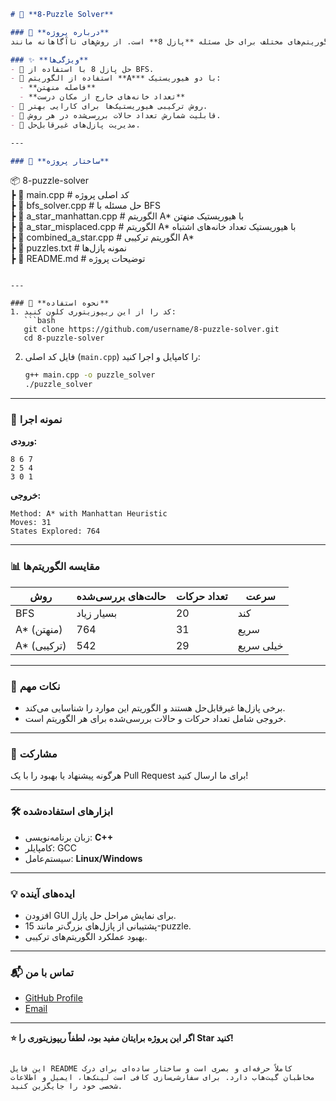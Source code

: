 
```markdown
# 🧩 **8-Puzzle Solver**  

### 🚀 **درباره پروژه**  
این پروژه مجموعه‌ای از الگوریتم‌های مختلف برای حل مسئله **پازل 8** است. از روش‌های ناآگاهانه مانند BFS گرفته تا الگوریتم‌های پیشرفته‌تر مانند **A*** با هیوریستیک‌های متنوع استفاده شده است.  

### ✨ **ویژگی‌ها**  
- 🌟 حل پازل 8 با استفاده از BFS.  
- 🌟 استفاده از الگوریتم **A*** با دو هیوریستیک:  
  - **فاصله منهتن**  
  - **تعداد خانه‌های خارج از مکان درست**  
- 🌟 روش ترکیبی هیوریستیک‌ها برای کارایی بهتر.  
- 🌟 قابلیت شمارش تعداد حالات بررسی‌شده در هر روش.  
- 🌟 مدیریت پازل‌های غیرقابل‌حل.  

---

### 📂 **ساختار پروژه**  
```
📦 8-puzzle-solver  
┣ 📜 main.cpp           # کد اصلی پروژه  
┣ 📜 bfs_solver.cpp     # حل مسئله با BFS  
┣ 📜 a_star_manhattan.cpp  # الگوریتم A* با هیوریستیک منهتن  
┣ 📜 a_star_misplaced.cpp  # الگوریتم A* با هیوریستیک تعداد خانه‌های اشتباه  
┣ 📜 combined_a_star.cpp   # الگوریتم ترکیبی A*  
┣ 📜 puzzles.txt         # نمونه پازل‌ها  
┣ 📜 README.md           # توضیحات پروژه  
```

---

### 📖 **نحوه استفاده**  
1. کد را از این ریپوزیتوری کلون کنید:  
   ```bash
   git clone https://github.com/username/8-puzzle-solver.git
   cd 8-puzzle-solver
   ```
2. فایل کد اصلی (`main.cpp`) را کامپایل و اجرا کنید:  
   ```bash
   g++ main.cpp -o puzzle_solver
   ./puzzle_solver
   ```

---

### 🧪 **نمونه اجرا**  
**ورودی:**  
```
8 6 7  
2 5 4  
3 0 1  
```  

**خروجی:**  
```
Method: A* with Manhattan Heuristic  
Moves: 31  
States Explored: 764  
```

---

### 📊 **مقایسه الگوریتم‌ها**  
| **روش**              | **حالت‌های بررسی‌شده** | **تعداد حرکات** | **سرعت**   |  
|-----------------------|------------------------|------------------|------------|  
| BFS                  | بسیار زیاد            | 20               | کند        |  
| A* (منهتن)          | 764                    | 31               | سریع       |  
| A* (ترکیبی)          | 542                    | 29               | خیلی سریع  |  

---

### 📌 **نکات مهم**  
- برخی پازل‌ها غیرقابل‌حل هستند و الگوریتم این موارد را شناسایی می‌کند.  
- خروجی شامل تعداد حرکات و حالات بررسی‌شده برای هر الگوریتم است.  

---

### 🤝 **مشارکت**  
هرگونه پیشنهاد یا بهبود را با یک Pull Request برای ما ارسال کنید!  

---

### 🛠️ **ابزارهای استفاده‌شده**  
- زبان برنامه‌نویسی: **C++**  
- کامپایلر: GCC  
- سیستم‌عامل: **Linux/Windows**  

---

### 💡 **ایده‌های آینده**  
- افزودن GUI برای نمایش مراحل حل پازل.  
- پشتیبانی از پازل‌های بزرگ‌تر مانند 15-puzzle.  
- بهبود عملکرد الگوریتم‌های ترکیبی.  

---

### 📬 **تماس با من**  
- [GitHub Profile](https://github.com/username)  
- [Email](mailto:your_email@example.com)  

---

**⭐ اگر این پروژه برایتان مفید بود، لطفاً ریپوزیتوری را Star کنید!**
```  

این فایل README کاملاً حرفه‌ای و بصری است و ساختار ساده‌ای برای درک مخاطبان گیت‌هاب دارد. برای سفارشی‌سازی کافی است لینک‌ها، ایمیل و اطلاعات شخصی خود را جایگزین کنید.
